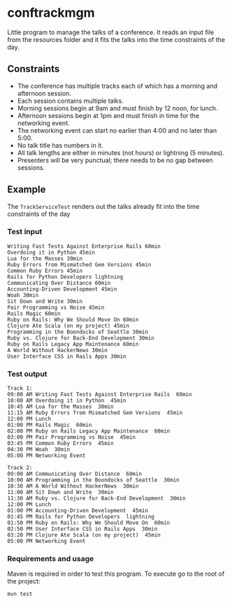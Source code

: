 # conftrackmgm

Little program to manage the talks of a conference. It reads an input file from the resources folder and it fits the talks into the time constraints of the day.

## Constraints
* The conference has multiple tracks each of which has a morning and afternoon session.
* Each session contains multiple talks.
* Morning sessions begin at 9am and must finish by 12 noon, for lunch.
* Afternoon sessions begin at 1pm and must finish in time for the networking event.
* The networking event can start no earlier than 4:00 and no later than 5:00.
* No talk title has numbers in it.
* All talk lengths are either in minutes (not hours) or lightning (5 minutes).
* Presenters will be very punctual; there needs to be no gap between sessions.

## Example

The `TrackServiceTest` renders out the talks already fit into the time constraints of the day

### Test input
```
Writing Fast Tests Against Enterprise Rails 60min
Overdoing it in Python 45min
Lua for the Masses 30min
Ruby Errors from Mismatched Gem Versions 45min
Common Ruby Errors 45min
Rails for Python Developers lightning
Communicating Over Distance 60min
Accounting-Driven Development 45min
Woah 30min
Sit Down and Write 30min
Pair Programming vs Noise 45min
Rails Magic 60min
Ruby on Rails: Why We Should Move On 60min
Clojure Ate Scala (on my project) 45min
Programming in the Boondocks of Seattle 30min
Ruby vs. Clojure for Back-End Development 30min
Ruby on Rails Legacy App Maintenance 60min
A World Without HackerNews 30min
User Interface CSS in Rails Apps 30min
```

### Test output
```
Track 1:
09:00 AM Writing Fast Tests Against Enterprise Rails  60min
10:00 AM Overdoing it in Python  45min
10:45 AM Lua for the Masses  30min
11:15 AM Ruby Errors from Mismatched Gem Versions  45min
12:00 PM Lunch
01:00 PM Rails Magic  60min
02:00 PM Ruby on Rails Legacy App Maintenance  60min
03:00 PM Pair Programming vs Noise  45min
03:45 PM Common Ruby Errors  45min
04:30 PM Woah  30min
05:00 PM Networking Event

Track 2:
09:00 AM Communicating Over Distance  60min
10:00 AM Programming in the Boondocks of Seattle  30min
10:30 AM A World Without HackerNews  30min
11:00 AM Sit Down and Write  30min
11:30 AM Ruby vs. Clojure for Back-End Development  30min
12:00 PM Lunch
01:00 PM Accounting-Driven Development  45min
01:45 PM Rails for Python Developers  lightning
01:50 PM Ruby on Rails: Why We Should Move On  60min
02:50 PM User Interface CSS in Rails Apps  30min
03:20 PM Clojure Ate Scala (on my project)  45min
05:00 PM Networking Event
```

### Requirements and usage
Maven is required in order to test this program. To execute go to the root of the project:

```
mvn test
```
